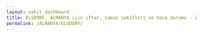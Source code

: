 ```yaml
---
layout: vakit_dashboard
title: ELSDORF, ALMANYA için iftar, namaz vakitleri ve hava durumu - ilçe/eyalet seç
permalink: /ALMANYA/ELSDORF/
---
```


<script type="text/javascript">
  var GLOBAL_COUNTRY = 'ALMANYA';
  var GLOBAL_CITY = 'ELSDORF';
  var GLOBAL_STATE = '';
  var lat = 72;
  var lon = 21;
</script>
